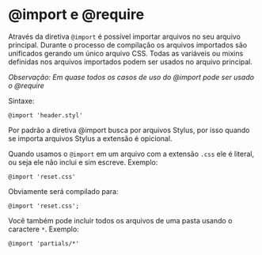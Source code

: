 # @import e @require

Através da diretiva `@import` é possível importar arquivos no seu arquivo principal. Durante o processo de compilação os arquivos importados são unificados gerando um único arquivo CSS. Todas as variáveis ou mixins definidas nos arquivos importados podem ser usados no arquivo principal.

*Observação: Em quase todos os casos de uso do @import pode ser usado o @require*

Sintaxe:

```
@import 'header.styl'
```

Por padrão a diretiva @import busca por arquivos Stylus, por isso quando se importa arquivos Stylus a extensão é opicional.

Quando usamos o `@import` em um arquivo com a extensão `.css` ele é literal, ou seja ele não inclui e sim escreve. Exemplo:

```
@import 'reset.css'
```

Obviamente será compilado para:

```
@import 'reset.css';
```

Você também pode incluir todos os arquivos de uma pasta usando o caractere `*`. Exemplo:

```
@import 'partials/*'
```
